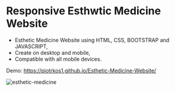 # Responsive Esthwtic Medicine Website
- Esthetic Medicine Website using HTML, CSS, BOOTSTRAP and JAVASCRIPT,
- Create on desktop and mobile,
- Compatible with all mobile devices.

Demo: https://piotrkos1.github.io/Esthetic-Medicine-Website/

![esthetic-medicine](https://user-images.githubusercontent.com/107489108/214118232-f4072350-407b-4e16-a2ba-9f9e288750c0.png)

